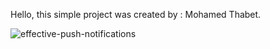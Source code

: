 
Hello, this simple project was created by :
Mohamed Thabet.


![effective-push-notifications](https://github.com/MohamedThabet22/SimpleNotification/assets/141251129/4cfb0dc2-5e4a-47ad-89fb-a83b3ed250c0)
